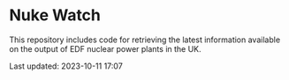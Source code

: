 # Nuke Watch

This repository includes code for retrieving the latest information available on the output of EDF nuclear power plants in the UK.

Last updated: 2023-10-11 17:07